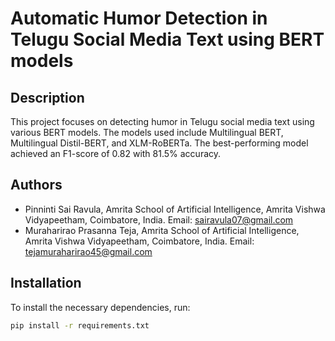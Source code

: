 # Automatic Humor Detection in Telugu Social Media Text using BERT models

## Description
This project focuses on detecting humor in Telugu social media text using various BERT models. The models used include Multilingual BERT, Multilingual Distil-BERT, and XLM-RoBERTa. The best-performing model achieved an F1-score of 0.82 with 81.5% accuracy.

## Authors
- Pinninti Sai Ravula, Amrita School of Artificial Intelligence, Amrita Vishwa Vidyapeetham, Coimbatore, India. Email: sairavula07@gmail.com
- Muraharirao Prasanna Teja, Amrita School of Artificial Intelligence, Amrita Vishwa Vidyapeetham, Coimbatore, India. Email: tejamuraharirao45@gmail.com

## Installation
To install the necessary dependencies, run:
```sh
pip install -r requirements.txt
